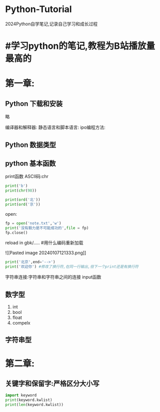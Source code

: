 # Python-Tutorial
2024Python自学笔记,记录自己学习和成长过程
# #学习python的笔记,教程为B站播放量最高的

[](https://www.bilibili.com/video/BV1wD4y1o7AS?p=12&spm_id_from=pageDriver&vd_source=3c585af81577ea03e04e9fa67f2ffc22)



# 第一章:

## Python  下载和安装

略

编译器和解释器:
静态语言和脚本语言:
ipo编程方法:

## Python 数据类型

## python 基本函数

print函数
ASCII码:chr

```python
print('b')
print(chr(98))

print(ord('北'))
print(ord('京'))

```

open:

```python
fp = open('note.txt','w')
print('没有毅力是不可能成功的',file = fp)
fp.close()
```

reload in  gbk/.....     #用什么编码重新加载

![[Pasted image 20240107121333.png]]

```python
print('北京',end='-->')
print('欢迎你') #修改了换行符,在同一行输出,但下一个print还是有换行符
```

字符串连接:字符串和字符串之间的连接
input函数

## 数字型

1. int 
2. bool
3. float
4. compelx

## 字符串型 

# 第二章:

## 关键字和保留字:严格区分大小写

```python
import keyword
print(keyword.kwlist)
print(len(keyword.kwlist))
```




